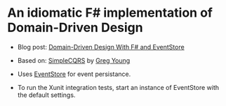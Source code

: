 # An idiomatic F# implementation of Domain-Driven Design

- Blog post: [Domain-Driven Design With F# and EventStore](http://gorodinski.com/blog/2013/02/17/domain-driven-design-with-fsharp-and-eventstore/)

- Based on: [SimpleCQRS](https://github.com/gregoryyoung/m-r) by [Greg Young](http://goodenoughsoftware.net/)

- Uses [EventStore](http://geteventstore.com/) for event persistance.

- To run the Xunit integration tests, start an instance of EventStore with the default settings.